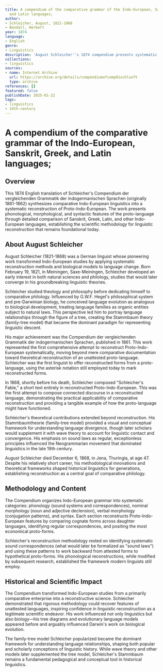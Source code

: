 ```yaml
---
title: A compendium of the comparative grammar of the Indo-European, Sanskrit, Greek,
  and Latin languages;
author:
- Schleicher, August, 1821-1868
- Bendall, Herbert
year: 1874
language:
- English
genre:
- Linguistics
description: 'August Schleicher''s 1874 compendium presents systematic Proto-Indo-European reconstruction through Sanskrit, Greek, and Latin comparison, introducing the Stammbaum (family tree) model and composing the first reconstructed PIE text, Schleicher''s Fable.'
collections:
- linguistics
sources:
- name: Internet Archive
  url: https://archive.org/details/compendiumofcomp01schluoft
  type: archive
references: []
featured: false
publishDate: 2025-01-22
tags:
- linguistics
- 19th-century
---
```

# A compendium of the comparative grammar of the Indo-European, Sanskrit, Greek, and Latin languages;

## Overview

This 1874 English translation of Schleicher's Compendium der vergleichenden Grammatik der indogermanischen Sprachen (originally 1861-1862) synthesizes comparative Indo-European linguistics into a systematic reconstruction of Proto-Indo-European. The work presents phonological, morphological, and syntactic features of the proto-language through detailed comparison of Sanskrit, Greek, Latin, and other Indo-European languages, establishing the scientific methodology for linguistic reconstruction that remains foundational today.

## About August Schleicher

August Schleicher (1821-1868) was a German linguist whose pioneering work transformed Indo-European studies by applying systematic reconstruction methods and biological models to language change. Born February 19, 1821, in Meiningen, Saxe-Meiningen, Schleicher developed an early interest in both natural sciences and philology, studies that would later converge in his groundbreaking linguistic theories.

Schleicher studied theology and philosophy before dedicating himself to comparative philology. Influenced by G.W.F. Hegel's philosophical system and pre-Darwinian biology, he conceived language evolution as analogous to biological development, treating language families as organic entities subject to natural laws. This perspective led him to portray language relationships through the figure of a tree, creating the Stammbaum theory (family-tree model) that became the dominant paradigm for representing linguistic descent.

His major achievement was the Compendium der vergleichenden Grammatik der indogermanischen Sprachen, published in 1861. This work represented the first comprehensive attempt to reconstruct Proto-Indo-European systematically, moving beyond mere comparative documentation toward theoretical reconstruction of an unattested proto-language. Schleicher was the first linguist to offer reconstructed forms from a proto-language, using the asterisk notation still employed today to mark reconstructed forms.

In 1868, shortly before his death, Schleicher composed "Schleicher's Fable," a short text entirely in reconstructed Proto-Indo-European. This was the first attempt to compose connected discourse in a reconstructed language, demonstrating the practical applicability of comparative reconstruction and providing a tangible example of how the proto-language might have functioned.

Schleicher's theoretical contributions extended beyond reconstruction. His Stammbaumtheorie (family-tree model) provided a visual and conceptual framework for understanding language divergence, though later scholars would supplement it with wave theory to account for linguistic contact and convergence. His emphasis on sound laws as regular, exceptionless principles influenced the Neogrammarian movement that dominated linguistics in the late 19th century.

August Schleicher died December 6, 1868, in Jena, Thuringia, at age 47. Despite his relatively short career, his methodological innovations and theoretical frameworks shaped historical linguistics for generations, establishing reconstruction as a central goal of comparative philology.

## Methodology and Content

The Compendium organizes Indo-European grammar into systematic categories: phonology (sound systems and correspondences), nominal morphology (noun and adjective declension), verbal morphology (conjugation patterns), and syntax. Each section reconstructs Proto-Indo-European features by comparing cognate forms across daughter languages, identifying regular correspondences, and positing the most economical proto-forms.

Schleicher's reconstruction methodology rested on identifying systematic sound correspondences (what would later be formalized as "sound laws") and using these patterns to work backward from attested forms to hypothetical proto-forms. His phonological reconstructions, while modified by subsequent research, established the framework modern linguists still employ.

## Historical and Scientific Impact

The Compendium transformed Indo-European studies from a primarily comparative enterprise into a reconstructive science. Schleicher demonstrated that rigorous methodology could recover features of unattested languages, inspiring confidence in linguistic reconstruction as a legitimate scientific endeavor. His work influenced not only linguistics but also biology—his tree diagrams and evolutionary language models appeared before and arguably influenced Darwin's work on biological evolution.

The family-tree model Schleicher popularized became the dominant framework for understanding language relationships, shaping both popular and scholarly conceptions of linguistic history. While wave theory and other models later supplemented the tree model, Schleicher's Stammbaum remains a fundamental pedagogical and conceptual tool in historical linguistics.
